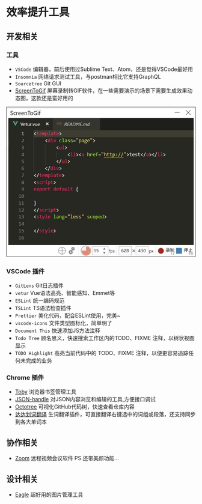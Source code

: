# 效率提升工具

## 开发相关

### 工具
- `VSCode` 编辑器，前后使用过Sublime Text、Atom，还是觉得VSCode最好用
- `Insomnia` 网络请求测试工具，与postman相比它支持GraphQL
- `Sourcetree` Git GUI
- [ScreenToGif](https://www.screentogif.com/?l=zh_cn) 屏幕录制转GIF软件，在一些需要演示的场景下需要生成效果动态图，这款还是蛮好用的

![ScreenToGif](https://raw.githubusercontent.com/wendygaoyuan/tool/master/ScreenToGif.jpg)

### VSCode 插件
- `GitLens` Git日志插件
- `vetur` Vue语法高亮、智能感知、Emmet等
- `ESLint` 统一编码规范
- `TSLint` TS语法检查插件
- `Prettier` 美化代码，配合ESLint使用，完美~
- `vscode-icons` 文件类型图标化，简单明了
- `Document This` 快速添加JS方法注释
- `Todo Tree` 顾名思义，快速搜索工作区内的TODO、FIXME 注释，以树状视图显示
- `TODO Highlight` 高亮当前代码中的 TODO、FIXME 注释，以便更容易追踪任何未完成的业务

### Chrome 插件
- [Toby](https://chrome.google.com/webstore/detail/toby-for-chrome/hddnkoipeenegfoeaoibdmnaalmgkpip) 浏览器书签管理工具
- [JSON-handle](https://chrome.google.com/webstore/detail/json-handle/iahnhfdhidomcpggpaimmmahffihkfnj) 对JSON内容浏览和编辑的工具,方便接口调试
- [Octotree](https://chrome.google.com/webstore/detail/octotree/bkhaagjahfmjljalopjnoealnfndnagc) 可视化GitHub代码树，快速查看仓库内容
- [达达划词翻译](https://chrome.google.com/webstore/detail/达达划词翻译/cajhcjfcodjoalmhjekljnfkgjlkeajl) 生词翻译插件，可直接翻译右键选中的词组或段落，还支持同步到各大单词本

## 协作相关
- [Zoom](https://www.zoom.us/download) 远程视频会议软件 PS.还带美颜功能... 

## 设计相关
- [Eagle](https://cn.eagle.cool) 超好用的图片管理工具
